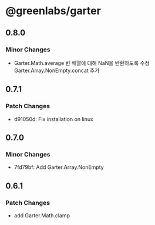 # @greenlabs/garter

## 0.8.0

### Minor Changes

- Garter.Math.average 빈 배열에 대해 NaN을 반환하도록 수정
  Garter.Array.NonEmpty.concat 추가

## 0.7.1

### Patch Changes

- d91050d: Fix installation on linux

## 0.7.0

### Minor Changes

- 7fd79bf: Add Garter.Array.NonEmpty

## 0.6.1

### Patch Changes

- add Garter.Math.clamp
